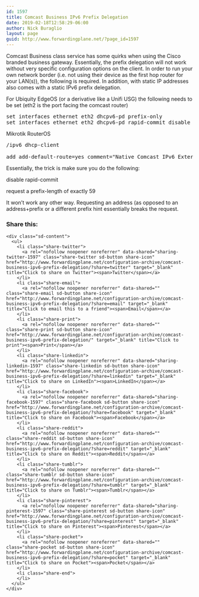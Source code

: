 ```yaml
---
id: 1597
title: Comcast Business IPv6 Prefix Delegation
date: 2019-02-18T12:58:29-06:00
author: Nick Buraglio
layout: page
guid: http://www.forwardingplane.net/?page_id=1597
---
```

Comcast Business class service has some quirks when using the Cisco branded business gateway. Essentially, the prefix delegation will not work without very specific configuration options on the client. In order to run your own network border (i.e. not using their device as the first hop router for your LAN(s)), the following is required. In addition, with static IP addresses also comes with a static IPv6 prefix delegation. 

For Ubiquity EdgeOS (or a derivative like a Unifi USG) the following needs to be set (eth2 is the port facing the comcast router)

<pre class="wp-block-preformatted">set interfaces ethernet eth2 dhcpv6-pd prefix-only <br />set interfaces ethernet eth2 dhcpv6-pd rapid-commit disable </pre>

Mikrotik RouterOS

<pre class="wp-block-preformatted">/ipv6 dhcp-client<br />
add add-default-route=yes comment="Native Comcast IPv6 External" interface=ether2 pool-name=comcast-ipv6 pool-prefix-length=59 request=prefix use-peer-dns=no</pre>

Essentially, the trick is make sure you do the following: 

disable rapid-commit 

request a prefix-length of exactly 59

It won&#8217;t work any other way. Requesting an address (as opposed to an address+prefix or a different prefix hint essentially breaks the request. 

<div class="sharedaddy sd-sharing-enabled">
  <div class="robots-nocontent sd-block sd-social sd-social-icon-text sd-sharing">
    <h3 class="sd-title">
      Share this:
    </h3>
    
    <div class="sd-content">
      <ul>
        <li class="share-twitter">
          <a rel="nofollow noopener noreferrer" data-shared="sharing-twitter-1597" class="share-twitter sd-button share-icon" href="http://www.forwardingplane.net/configuration-archive/comcast-business-ipv6-prefix-delegation/?share=twitter" target="_blank" title="Click to share on Twitter"><span>Twitter</span></a>
        </li>
        <li class="share-email">
          <a rel="nofollow noopener noreferrer" data-shared="" class="share-email sd-button share-icon" href="http://www.forwardingplane.net/configuration-archive/comcast-business-ipv6-prefix-delegation/?share=email" target="_blank" title="Click to email this to a friend"><span>Email</span></a>
        </li>
        <li class="share-print">
          <a rel="nofollow noopener noreferrer" data-shared="" class="share-print sd-button share-icon" href="http://www.forwardingplane.net/configuration-archive/comcast-business-ipv6-prefix-delegation/" target="_blank" title="Click to print"><span>Print</span></a>
        </li>
        <li class="share-linkedin">
          <a rel="nofollow noopener noreferrer" data-shared="sharing-linkedin-1597" class="share-linkedin sd-button share-icon" href="http://www.forwardingplane.net/configuration-archive/comcast-business-ipv6-prefix-delegation/?share=linkedin" target="_blank" title="Click to share on LinkedIn"><span>LinkedIn</span></a>
        </li>
        <li class="share-facebook">
          <a rel="nofollow noopener noreferrer" data-shared="sharing-facebook-1597" class="share-facebook sd-button share-icon" href="http://www.forwardingplane.net/configuration-archive/comcast-business-ipv6-prefix-delegation/?share=facebook" target="_blank" title="Click to share on Facebook"><span>Facebook</span></a>
        </li>
        <li class="share-reddit">
          <a rel="nofollow noopener noreferrer" data-shared="" class="share-reddit sd-button share-icon" href="http://www.forwardingplane.net/configuration-archive/comcast-business-ipv6-prefix-delegation/?share=reddit" target="_blank" title="Click to share on Reddit"><span>Reddit</span></a>
        </li>
        <li class="share-tumblr">
          <a rel="nofollow noopener noreferrer" data-shared="" class="share-tumblr sd-button share-icon" href="http://www.forwardingplane.net/configuration-archive/comcast-business-ipv6-prefix-delegation/?share=tumblr" target="_blank" title="Click to share on Tumblr"><span>Tumblr</span></a>
        </li>
        <li class="share-pinterest">
          <a rel="nofollow noopener noreferrer" data-shared="sharing-pinterest-1597" class="share-pinterest sd-button share-icon" href="http://www.forwardingplane.net/configuration-archive/comcast-business-ipv6-prefix-delegation/?share=pinterest" target="_blank" title="Click to share on Pinterest"><span>Pinterest</span></a>
        </li>
        <li class="share-pocket">
          <a rel="nofollow noopener noreferrer" data-shared="" class="share-pocket sd-button share-icon" href="http://www.forwardingplane.net/configuration-archive/comcast-business-ipv6-prefix-delegation/?share=pocket" target="_blank" title="Click to share on Pocket"><span>Pocket</span></a>
        </li>
        <li class="share-end">
        </li>
      </ul>
    </div>
  </div>
</div>
